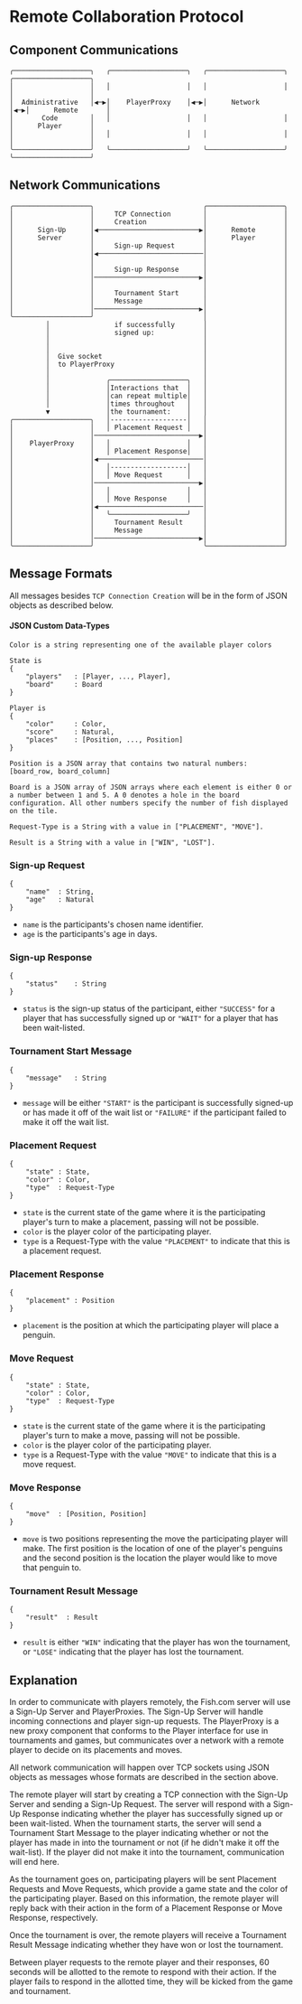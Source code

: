 # Remote Collaboration Protocol

## Component Communications
```
╭───────────────────╮   ╭───────────────────╮   ╭───────────────────╮   ╭───────────────────╮
│                   │   │                   │   │                   │   │                   │
│  Administrative   │◀─▶│    PlayerProxy    │◀─▶│      Network      │◀─▶│      Remote       │
│       Code        │   │                   │   │                   │   │      Player       │
│                   │   │                   │   │                   │   │                   │
╰───────────────────╯   ╰───────────────────╯   ╰───────────────────╯   ╰───────────────────╯
```

## Network Communications
```
╭───────────────────╮                           ╭───────────────────╮
│                   │     TCP Connection        │                   │
│                   │     Creation              │                   │
│      Sign-Up      │◀─────────────────────────▶│      Remote       │
│      Server       │                           │      Player       │
│                   │     Sign-up Request       │                   │
│                   │◀──────────────────────────│                   │
│                   │                           │                   │
│                   │     Sign-up Response      │                   │
│                   │──────────────────────────▶│                   │
│                   │                           │                   │
│                   │     Tournament Start      │                   │
│                   │     Message               │                   │
│                   │──────────────────────────▶│                   │
╰───────────────────╯                           │                   │
         │                if successfully       │                   │
         │                signed up:            │                   │
         │                                      │                   │
         │                                      │                   │
         │  Give socket                         │                   │
         │  to PlayerProxy                      │                   │
         │                                      │                   │
         │              ╭───────────────────╮   │                   │
         │              │Interactions that  │   │                   │
         │              │can repeat multiple│   │                   │
         │              │times throughout   │   │                   │
         ▼              │the tournament:    │   │                   │
╭───────────────────╮   │-------------------│   │                   │
│                   │   │ Placement Request │   │                   │
│                   │──────────────────────────▶│                   │
│    PlayerProxy    │   │                   │   │                   │
│                   │   │ Placement Response│   │                   │
│                   │◀──────────────────────────│                   │
│                   │   │-------------------│   │                   │
│                   │   │ Move Request      │   │                   │
│                   │──────────────────────────▶│                   │
│                   │   │                   │   │                   │
│                   │   │ Move Response     │   │                   │
│                   │◀──────────────────────────│                   │
│                   │   ╰───────────────────╯   │                   │
│                   │     Tournament Result     │                   │
│                   │     Message               │                   │
│                   │──────────────────────────▶│                   │
╰───────────────────╯                           ╰───────────────────╯
```

## Message Formats
All messages besides `TCP Connection Creation` will be in the form of JSON objects as described below.

#### JSON Custom Data-Types

```
Color is a string representing one of the available player colors

State is
{
    "players"   : [Player, ..., Player],
    "board"     : Board
}

Player is
{
    "color"     : Color,
    "score"     : Natural,
    "places"    : [Position, ..., Position]
}

Position is a JSON array that contains two natural numbers:
[board_row, board_column]

Board is a JSON array of JSON arrays where each element is either 0 or a number between 1 and 5. A 0 denotes a hole in the board configuration. All other numbers specify the number of fish displayed on the tile.

Request-Type is a String with a value in ["PLACEMENT", "MOVE"].

Result is a String with a value in ["WIN", "LOST"].
```

### Sign-up Request
```
{
    "name"  : String,
    "age"   : Natural
}
```
* `name` is the participants's chosen name identifier.
* `age` is the participants's age in days.

### Sign-up Response
```
{
    "status"    : String
}
```
* `status` is the sign-up status of the participant, either `"SUCCESS"` for a player that has successfully signed up or `"WAIT"` for a player that has been wait-listed.

### Tournament Start Message
```
{
    "message"   : String
}
```
* `message` will be either `"START"` is the participant is successfully signed-up or has made it off of the wait list or `"FAILURE"` if the participant failed to make it off the wait list.

### Placement Request
```
{
    "state" : State,
    "color" : Color,
    "type"  : Request-Type
}
```
* `state` is the current state of the game where it is the participating player's turn to make a placement, passing will not be possible.
* `color` is the player color of the participating player.
* `type` is a Request-Type with the value `"PLACEMENT"` to indicate that this is a placement request.

### Placement Response
```
{
    "placement" : Position
}
```
* `placement` is the position at which the participating player will place a penguin.

### Move Request
```
{
    "state" : State,
    "color" : Color,
    "type"  : Request-Type
}
```
* `state` is the current state of the game where it is the participating player's turn to make a move, passing will not be possible.
* `color` is the player color of the participating player.
* `type` is a Request-Type with the value `"MOVE"` to indicate that this is a move request.

### Move Response
```
{
    "move"  : [Position, Position]
}
```
* `move` is two positions representing the move the participating player will make. The first position is the location of one of the player's penguins and the second position is the location the player would like to move that penguin to.

### Tournament Result Message
```
{
    "result"  : Result
}
```
* `result` is either `"WIN"` indicating that the player has won the tournament, or `"LOSE"` indicating that the player has lost the tournament.

## Explanation
In order to communicate with players remotely, the Fish.com server will use a Sign-Up Server and PlayerProxies. The Sign-Up Server will handle incoming connections and player sign-up requests. The PlayerProxy is a new proxy component that conforms to the Player interface for use in tournaments and games, but communicates over a network with a remote player to decide on its placements and moves.

All network communication will happen over TCP sockets using JSON objects as messages whose formats are described in the section above.

The remote player will start by creating a TCP connection with the Sign-Up Server and sending a Sign-Up Request. The server will respond with a Sign-Up Response indicating whether the player has successfully signed up or been wait-listed. When the tournament starts, the server will send a Tournament Start Message to the player indicating whether or not the player has made in into the tournament or not (if he didn't make it off the wait-list). If the player did not make it into the tournament, communication will end here.

As the tournament goes on, participating players will be sent Placement Requests and Move Requests, which provide a game state and the color of the participating player. Based on this information, the remote player will reply back with their action in the form of a Placement Response or Move Response, respectively.

Once the tournament is over, the remote players will receive a Tournament Result Message indicating whether they have won or lost the tournament.

Between player requests to the remote player and their responses, 60 seconds will be allotted to the remote to respond with their action. If the player fails to respond in the allotted time, they will be kicked from the game and tournament.
